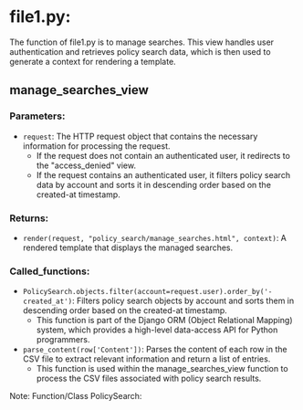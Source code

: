 # file1.py:

The function of file1.py is to manage searches. This view handles user authentication and retrieves policy search data, which is then used to generate a context for rendering a template.

## manage_searches_view

### Parameters:

- `request`: The HTTP request object that contains the necessary information for processing the request.
    - If the request does not contain an authenticated user, it redirects to the "access_denied" view.
    - If the request contains an authenticated user, it filters policy search data by account and sorts it in descending order based on the created-at timestamp.

### Returns:

- `render(request, "policy_search/manage_searches.html", context)`: A rendered template that displays the managed searches.

### Called_functions:

- `PolicySearch.objects.filter(account=request.user).order_by('-created_at')`: Filters policy search objects by account and sorts them in descending order based on the created-at timestamp.
    - This function is part of the Django ORM (Object Relational Mapping) system, which provides a high-level data-access API for Python programmers.
- `parse_content(row['Content'])`: Parses the content of each row in the CSV file to extract relevant information and return a list of entries.
    - This function is used within the manage_searches_view function to process the CSV files associated with policy search results.

Note:
Function/Class PolicySearch: